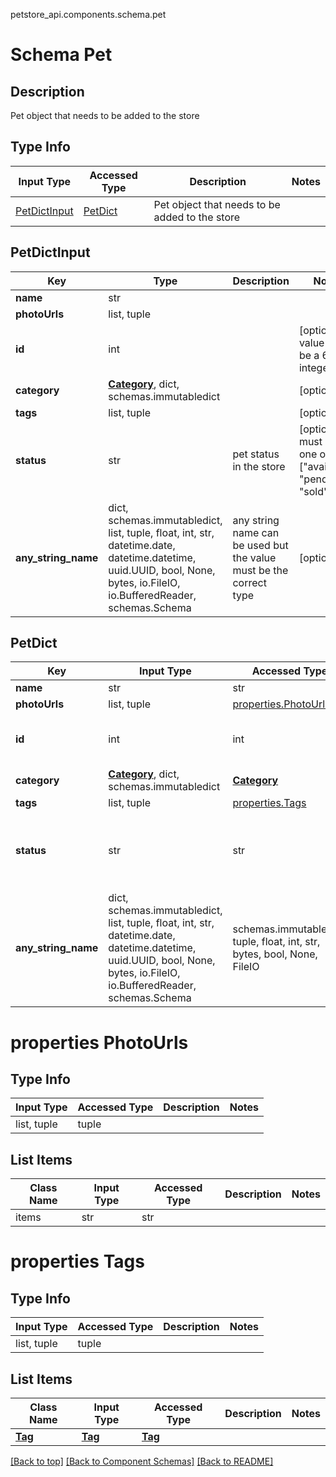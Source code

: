 petstore_api.components.schema.pet
# Schema Pet

## Description
Pet object that needs to be added to the store

## Type Info
Input Type | Accessed Type | Description | Notes
------------ | ------------- | ------------- | -------------
[PetDictInput](#petdictinput) | [PetDict](#petdict) | Pet object that needs to be added to the store |

## PetDictInput
Key | Type |  Description | Notes
------------ | ------------- | ------------- | -------------
**name** | str |  |
**photoUrls** | list, tuple |  |
**id** | int |  | [optional] value must be a 64 bit integer
**category** | [**Category**](category.md), dict, schemas.immutabledict |  | [optional]
**tags** | list, tuple |  | [optional]
**status** | str | pet status in the store | [optional] must be one of ["available", "pending", "sold"]
**any_string_name** | dict, schemas.immutabledict, list, tuple, float, int, str, datetime.date, datetime.datetime, uuid.UUID, bool, None, bytes, io.FileIO, io.BufferedReader, schemas.Schema | any string name can be used but the value must be the correct type | [optional]

## PetDict
Key | Input Type | Accessed Type | Description | Notes
------------ | ------------- | ------------- | ------------- | -------------
**name** | str | str |  |
**photoUrls** | list, tuple | [properties.PhotoUrls](#properties-photourls) |  |
**id** | int | int |  | [optional] value must be a 64 bit integer
**category** | [**Category**](category.md), dict, schemas.immutabledict | [**Category**](category.md) |  | [optional]
**tags** | list, tuple | [properties.Tags](#properties-tags) |  | [optional]
**status** | str | str | pet status in the store | [optional] must be one of ["available", "pending", "sold"]
**any_string_name** | dict, schemas.immutabledict, list, tuple, float, int, str, datetime.date, datetime.datetime, uuid.UUID, bool, None, bytes, io.FileIO, io.BufferedReader, schemas.Schema | schemas.immutabledict, tuple, float, int, str, bytes, bool, None, FileIO | any string name can be used but the value must be the correct type | [optional]

# properties PhotoUrls

## Type Info
Input Type | Accessed Type | Description | Notes
------------ | ------------- | ------------- | -------------
list, tuple | tuple |  |

## List Items
Class Name | Input Type | Accessed Type | Description | Notes
------------- | ------------- | ------------- | ------------- | -------------
items | str | str |  |

# properties Tags

## Type Info
Input Type | Accessed Type | Description | Notes
------------ | ------------- | ------------- | -------------
list, tuple | tuple |  |

## List Items
Class Name | Input Type | Accessed Type | Description | Notes
------------- | ------------- | ------------- | ------------- | -------------
[**Tag**](tag.md) | [**Tag**](tag.md) | [**Tag**](tag.md) |  |

[[Back to top]](#top) [[Back to Component Schemas]](../../../README.md#Component-Schemas) [[Back to README]](../../../README.md)

